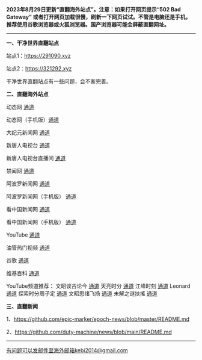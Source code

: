 **2023年8月29日更新“直翻海外站点”。注意：如果打开网页提示“502 Bad Gateway” 或者打开网页加载很慢，刷新一下网页试试。不管是电脑还是手机，推荐使用谷歌浏览器或火狐浏览器。国产浏览器可能会屏蔽直翻网址。**

***

**一、干净世界直翻站点**

站点1：https://291090.xyz

站点2：https://321292.xyz

干净世界直翻站点有一些问题，会不断完善。

**二、直翻海外站点**

动态网 [通道](https://free.dtku24.xyz/20) 

动态网（手机版）[通道](https://free.dtku24.xyz/21) 

大纪元新闻网 [通道](https://free.dtku24.xyz/21) 

新唐人电视台 [通道](https://free.dtku24.xyz/4) 

新唐人电视台直播间 [通道](https://free.dtku24.xyz/44) 

禁闻网 [通道](https://free.dtku24.xyz/3) 

阿波罗新闻网 [通道](https://free.dtku24.xyz/7) 

阿波罗新闻网（手机版） [通道](https://free.dtku24.xyz/53) 

看中国新闻网 [通道](https://free.dtku24.xyz/26) 

看中国新闻网（手机版） [通道](https://free.dtku24.xyz/54) 

YouTube [通道](https://free.dtku24.xyz/45) 

油管热门视频 [通道](https://free.dtku24.xyz/55) 

谷歌 [通道](https://free.dtku24.xyz/62) 

维基百科 [通道](https://free.dtku24.xyz/63) 

YouTube频道推荐： 文昭谈古论今 [通道](https://free.dtku24.xyz/46)  天亮时分 [通道](https://free.dtku24.xyz/47)  江峰时刻 [通道](https://free.dtku24.xyz/48)  Leonard [通道](https://free.dtku24.xyz/49)  探索时分周子定 [通道](https://free.dtku24.xyz/50) 文昭思绪飞扬 [通道](https://free.dtku24.xyz/51) 未解之谜扶搖 [通道](https://free.dtku24.xyz/52) 


**三、直翻新闻**

1、https://github.com/epic-marker/epoch-news/blob/master/README.md

2、https://github.com/duty-machine/news/blob/main/README.md

***


有问题可以发邮件至海外邮箱kebi2014@gmail.com